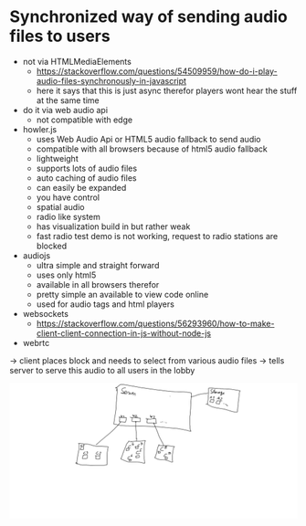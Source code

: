 # Synchronized way of sending audio files to users

- not via HTMLMediaElements
    - https://stackoverflow.com/questions/54509959/how-do-i-play-audio-files-synchronously-in-javascript
    - here it says that this is just async therefor players wont hear the stuff at the same time
- do it via web audio api
    - not compatible with edge
- howler.js
    - uses Web Audio Api or HTML5 audio fallback to send audio
    - compatible with all browsers because of html5 audio fallback
    - lightweight
    - supports lots of audio files
    - auto caching of audio files
    - can easily be expanded
    - you have control
    - spatial audio
    - radio like system
    - has visualization build in but rather weak
    - fast radio test demo is not working, request to radio stations are blocked
- audiojs
    - ultra simple and straight forward
    - uses only html5
    - available in all browsers therefor
    - pretty simple an available to view code online
    - used for audio tags and html players
- websockets
    - https://stackoverflow.com/questions/56293960/how-to-make-client-client-connection-in-js-without-node-js
- webrtc

-> client places block and needs to select from various audio files -> tells server to serve this audio to all users in the lobby

![image](Concept.png)